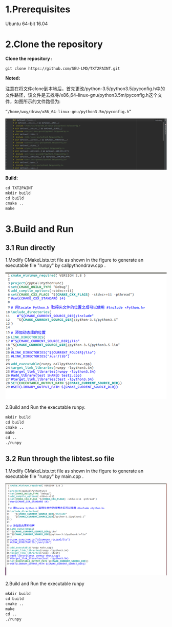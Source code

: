 # 1.Prerequisites

Ubuntu 64-bit 16.04

# 2.Clone the repository

**Clone the repository :**

```
git clone https://github.com/SEU-LMD/TXT2PAINT.git
```

**Noted:**

注意在将文件clone到本地后，首先更改/python-3.5/python3.5/pyconfig.h中的文件路径，该文件是去找寻/x86_64-linux-gnu/python3.5m/pyconfig.h这个文件，如图所示的文件路径为:

```
“/home/wxy/draw/x86_64-linux-gnu/python3.5m/pyconfig.h”
```
![image](picture/1.PNG)


**Build:**

```
cd TXT2PAINT
mkdir build
cd build
cmake ..
make
```

# 3.Build and Run

## 3.1 Run directly

1.Modify CMakeLists.txt file as shown in the figure to generate an executable file "runpy" by callpythondraw.cpp .

![](readme.assets/2-16656573848451.PNG)

2.Build and Run the executable runpy.

```
mkdir build
cd build
cmake ..
make
cd ..
./runpy
```

## 3.2 Run through the libtest.so file

1.Modify CMakeLists.txt file as shown in the figure to generate an executable file "runpy" by main.cpp .

![](readme.assets/3.PNG)

2.Build and Run the executable runpy

```
mkdir build
cd build
cmake ..
make
cd ..
./runpy
```

